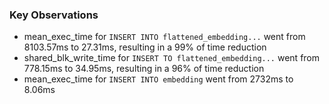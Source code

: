 ### Key Observations

-   mean_exec_time for `INSERT INTO flattened_embedding...` went from 8103.57ms to 27.31ms, resulting in a 99% of time reduction
-   shared_blk_write_time for `INSERT TO flattened_embedding...` went from 778.15ms to 34.95ms, resulting in a 96% of time reduction
-   mean_exec_time for `INSERT INTO embedding` went from 2732ms to 8.06ms
